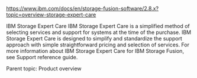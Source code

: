 https://www.ibm.com/docs/en/storage-fusion-software/2.8.x?topic=overview-storage-expert-care



IBM Storage Expert Care
IBM Storage Expert Care is a simplified method of selecting services and support for
systems at the time of the purchase. IBM Storage Expert Care is designed to simplify and standardize
the support approach with simple straightforward pricing and
selection of services.
For more information about IBM Storage Expert Care for IBM Storage Fusion, see Support reference guide.



Parent topic: Product overview






